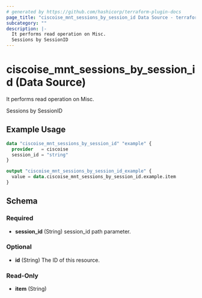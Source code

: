 ```yaml
---
# generated by https://github.com/hashicorp/terraform-plugin-docs
page_title: "ciscoise_mnt_sessions_by_session_id Data Source - terraform-provider-ciscoise"
subcategory: ""
description: |-
  It performs read operation on Misc.
  Sessions by SessionID
---
```


# ciscoise_mnt_sessions_by_session_id (Data Source)

It performs read operation on Misc.

Sessions by SessionID

## Example Usage

```terraform
data "ciscoise_mnt_sessions_by_session_id" "example" {
  provider   = ciscoise
  session_id = "string"
}

output "ciscoise_mnt_sessions_by_session_id_example" {
  value = data.ciscoise_mnt_sessions_by_session_id.example.item
}
```

<!-- schema generated by tfplugindocs -->
## Schema

### Required

- **session_id** (String) session_id path parameter.

### Optional

- **id** (String) The ID of this resource.

### Read-Only

- **item** (String)


